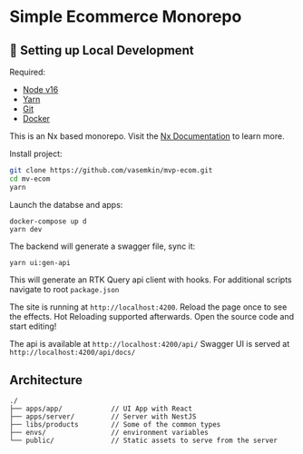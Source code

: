 # Simple Ecommerce Monorepo

## 🔧 Setting up Local Development

Required:

-   [Node v16](https://nodejs.org/download/release/latest-v16.x/)
-   [Yarn](https://classic.yarnpkg.com/en/docs/install/)
-   [Git](https://git-scm.com/downloads)
-   [Docker](https://www.docker.com/)

This is an Nx based monorepo.
Visit the [Nx Documentation](https://nx.dev) to learn more.

Install project:

```bash
git clone https://github.com/vasemkin/mvp-ecom.git
cd mv-ecom
yarn
```

Launch the databse and apps:

```
docker-compose up d
yarn dev
```

The backend will generate a swagger file, sync it:

```
yarn ui:gen-api
```

This will generate an RTK Query api client with hooks.
For additional scripts navigate to root `package.json`

The site is running at `http://localhost:4200`.
Reload the page once to see the effects. Hot Reloading supported afterwards.
Open the source code and start editing!

The api is available at `http://localhost:4200/api/`
Swagger UI is served at `http://localhost:4200/api/docs/`

## Architecture

```
./
├── apps/app/            // UI App with React
├── apps/server/         // Server with NestJS
├── libs/products        // Some of the common types
├── envs/                // environment variables
└── public/              // Static assets to serve from the server
```
